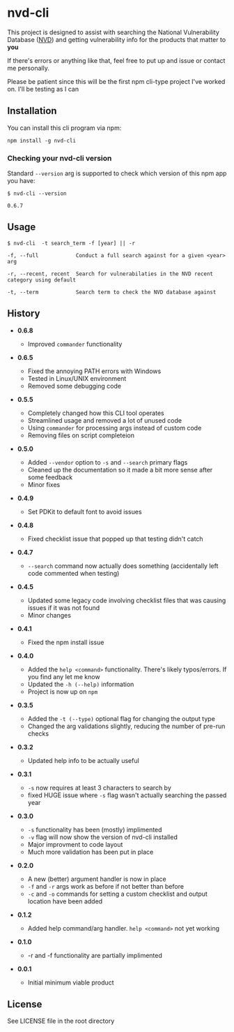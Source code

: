 # nvd-cli

This project is designed to assist with searching the National Vulnerability Database 
([NVD](https://nvd.nist.gov/)) and getting vulnerability info for the products that matter to **you**

If there's errors or anything like that, feel free to put up and issue or contact me personally.

Please be patient since this will be the first npm cli-type project I've worked on. I'll be testing as I can


## Installation

You can install this cli program via npm:
```
npm install -g nvd-cli
```

### Checking your nvd-cli version

Standard `--version` arg is supported to check which version of this npm app you have:
```
$ nvd-cli --version

0.6.7
```

## Usage

```
$ nvd-cli  -t search_term -f [year] || -r

-f, --full            Conduct a full search against for a given <year> arg

-r, --recent, recent  Search for vulnerabilaties in the NVD recent category using default 

-t, --term            Search term to check the NVD database against
```

## History

- **0.6.8**
    - Improved `commander` functionality


- **0.6.5**
    - Fixed the annoying PATH errors with Windows
    - Tested in Linux/UNIX environment
    - Removed some debugging code


- **0.5.5**
    - Completely changed how this CLI tool operates
    - Streamlined usage and removed a lot of unused code
    - Using `commander` for processing args instead of custom code
    - Removing files on script completeion


- **0.5.0**
    - Added `--vendor` option to `-s` and `--search` primary flags
    - Cleaned up the documentation so it made a bit more sense after some feedback
    - Minor fixes


- **0.4.9**
    - Set PDKit to default font to avoid issues


- **0.4.8**
    - Fixed checklist issue that popped up that testing didn't catch


- **0.4.7**
    - `--search` command now actually does something (accidentally left code commented when testing)


- **0.4.5**
    - Updated some legacy code involving checklist files that was causing issues if it was not found
    - Minor changes


- **0.4.1**
    - Fixed the npm install issue


- **0.4.0**
    - Added the `help <command>` functionality. There's likely typos/errors. If you find any let me know
    - Updated the `-h (--help)` information
    - Project is now up on `npm`


- **0.3.5**
    - Added the `-t (--type)` optional flag for changing the output type
    - Changed the arg validations slightly, reducing the number of pre-run checks


- **0.3.2**
    - Updated help info to be actually useful


- **0.3.1**
    - `-s` now requires at least 3 characters to search by
    - fixed HUGE issue where `-s` flag wasn't actually searching the passed year


- **0.3.0**
    - `-s` functionality has been (mostly) implimented
    - `-v` flag will now show the version of nvd-cli installed
    - Major improvment to code layout
    - Much more validation has been put in place


- **0.2.0**
    - A new (better) argument handler is now in place
    - `-f` and `-r` args work as before if not better than before
    - `-c` and `-o` commands for setting a custom checklist and output location have been added


- **0.1.2**
    - Added help command/arg handler.  `help <command>` not yet working


- **0.1.0**
    - -r and -f functionality are partially implimented


- **0.0.1**
    - Initial minimum viable product


## License

See LICENSE file in the root directory